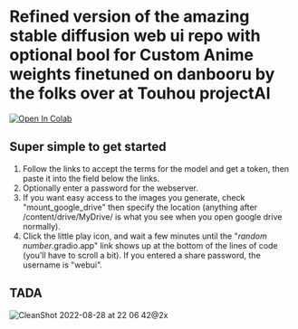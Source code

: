 # Refined version of the amazing stable diffusion web ui repo with optional bool for Custom Anime weights finetuned on danbooru by the folks over at Touhou projectAI
[![Open In Colab](https://colab.research.google.com/assets/colab-badge.svg)](https://colab.research.google.com/github/pinilpypinilpy/sd-webui-colab-simplified/blob/main/Stable_Diffusion_WebUi_Simplified.ipynb)

## Super simple to get started
1. Follow the links to accept the terms for the model and get a token, then paste it into the field below the links. 
2. Optionally enter a password for the webserver.
3. If you want easy access to the images you generate, check "mount_google_drive" then specify the location (anything after /content/drive/MyDrive/ is what you see when you open google drive normally).
4. Click the little play icon, and wait a few minutes until the "*random number*.gradio.app" link shows up at the bottom of the lines of code (you'll have to scroll a bit). If you entered a share password, the username is "webui".

## TADA 
![CleanShot 2022-08-28 at 22 06 42@2x](https://user-images.githubusercontent.com/463317/187121044-40210fd8-ca80-4bab-bd90-3b749e06c8fb.jpg)
